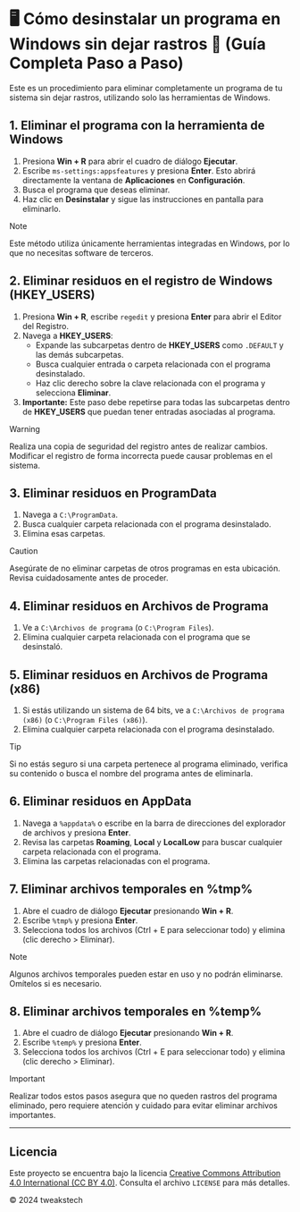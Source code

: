 # 🖥️ Cómo desinstalar un programa en Windows sin dejar rastros 🧹 (Guía Completa Paso a Paso)

Este es un procedimiento para eliminar completamente un programa de tu sistema sin dejar rastros, utilizando solo las herramientas de Windows. 

## 1. Eliminar el programa con la herramienta de Windows
1. Presiona **Win + R** para abrir el cuadro de diálogo **Ejecutar**.
2. Escribe `ms-settings:appsfeatures` y presiona **Enter**. Esto abrirá directamente la ventana de **Aplicaciones** en **Configuración**.
3. Busca el programa que deseas eliminar.
4. Haz clic en **Desinstalar** y sigue las instrucciones en pantalla para eliminarlo.

> [!NOTE]
> Este método utiliza únicamente herramientas integradas en Windows, por lo que no necesitas software de terceros.

## 2. Eliminar residuos en el registro de Windows (HKEY_USERS)
1. Presiona **Win + R**, escribe `regedit` y presiona **Enter** para abrir el Editor del Registro.
2. Navega a **HKEY_USERS**:
   - Expande las subcarpetas dentro de **HKEY_USERS** como `.DEFAULT` y las demás subcarpetas.
   - Busca cualquier entrada o carpeta relacionada con el programa desinstalado.
   - Haz clic derecho sobre la clave relacionada con el programa y selecciona **Eliminar**.
3. **Importante:** Este paso debe repetirse para todas las subcarpetas dentro de **HKEY_USERS** que puedan tener entradas asociadas al programa.

> [!WARNING]
> Realiza una copia de seguridad del registro antes de realizar cambios. Modificar el registro de forma incorrecta puede causar problemas en el sistema.

## 3. Eliminar residuos en **ProgramData**
1. Navega a `C:\ProgramData`.
2. Busca cualquier carpeta relacionada con el programa desinstalado.
3. Elimina esas carpetas.

> [!CAUTION]
> Asegúrate de no eliminar carpetas de otros programas en esta ubicación. Revisa cuidadosamente antes de proceder.

## 4. Eliminar residuos en **Archivos de Programa**
1. Ve a `C:\Archivos de programa` (o `C:\Program Files`).
2. Elimina cualquier carpeta relacionada con el programa que se desinstaló.

## 5. Eliminar residuos en **Archivos de Programa (x86)**
1. Si estás utilizando un sistema de 64 bits, ve a `C:\Archivos de programa (x86)` (o `C:\Program Files (x86)`).
2. Elimina cualquier carpeta relacionada con el programa desinstalado.

> [!TIP]
> Si no estás seguro si una carpeta pertenece al programa eliminado, verifica su contenido o busca el nombre del programa antes de eliminarla.

## 6. Eliminar residuos en **AppData**
1. Navega a `%appdata%` o escribe en la barra de direcciones del explorador de archivos y presiona **Enter**.
2. Revisa las carpetas **Roaming**, **Local** y **LocalLow** para buscar cualquier carpeta relacionada con el programa.
3. Elimina las carpetas relacionadas con el programa.

## 7. Eliminar archivos temporales en **%tmp%**
1. Abre el cuadro de diálogo **Ejecutar** presionando **Win + R**.
2. Escribe `%tmp%` y presiona **Enter**.
3. Selecciona todos los archivos (Ctrl + E para seleccionar todo) y elimina (clic derecho > Eliminar).

> [!NOTE]
> Algunos archivos temporales pueden estar en uso y no podrán eliminarse. Omítelos si es necesario.

## 8. Eliminar archivos temporales en **%temp%**
1. Abre el cuadro de diálogo **Ejecutar** presionando **Win + R**.
2. Escribe `%temp%` y presiona **Enter**.
3. Selecciona todos los archivos (Ctrl + E para seleccionar todo) y elimina (clic derecho > Eliminar).

> [!IMPORTANT]
> Realizar todos estos pasos asegura que no queden rastros del programa eliminado, pero requiere atención y cuidado para evitar eliminar archivos importantes.
---

## Licencia

 Este proyecto se encuentra bajo la licencia [Creative Commons Attribution 4.0 International (CC BY 4.0)](https://creativecommons.org/licenses/by/4.0/). Consulta el archivo `LICENSE` para más detalles.

© 2024 tweakstech
